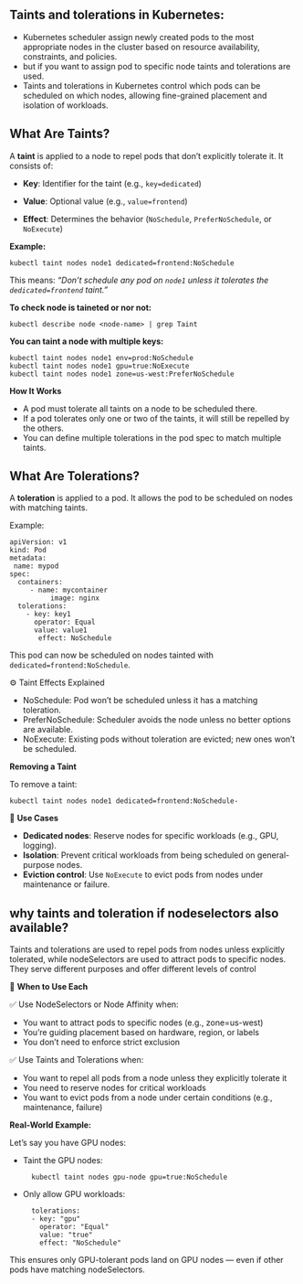 Taints and tolerations in Kubernetes:
----------------------------------------
* Kubernetes scheduler  assign newly created pods to the most appropriate nodes in the cluster based on resource availability, constraints, and policies.
* but if you want to assign pod to specific node taints and tolerations are used.
* Taints and tolerations in Kubernetes control which pods can be scheduled on which nodes,  allowing fine-grained placement and isolation of workloads.


What Are Taints?
----------------

A **taint** is applied to a node to repel pods that don’t explicitly tolerate it. It consists of:

- **Key**:     Identifier for the taint (e.g., `key=dedicated`)
  
- **Value**:   Optional value (e.g., `value=frontend`)
  
- **Effect**:   Determines the behavior (`NoSchedule`, `PreferNoSchedule`, or `NoExecute`)

**Example:**

	kubectl taint nodes node1 dedicated=frontend:NoSchedule

This means: *“Don’t schedule any pod on `node1` unless it tolerates the `dedicated=frontend` taint.”*

**To check node is taineted or nor not:**

	kubectl describe node <node-name> | grep Taint

**You can taint a node with multiple keys:**

	kubectl taint nodes node1 env=prod:NoSchedule
	kubectl taint nodes node1 gpu=true:NoExecute
	kubectl taint nodes node1 zone=us-west:PreferNoSchedule
	
**How It Works**

- A pod must tolerate all taints on a node to be scheduled there.
- If a pod tolerates only one or two of the taints, it will still be repelled by the others.
- You can define multiple tolerations in the pod spec to match multiple taints.
  
What Are Tolerations?
---------------------

A **toleration** is applied to a pod. It allows the pod to be scheduled on nodes with matching taints.

Example:

    apiVersion: v1
	kind: Pod
	metadata:
 	 name: mypod
	spec:
 	  containers:
 		 - name: mycontainer
  			  image: nginx
	  tolerations:
		- key: key1
 		  operator: Equal
  		  value: value1
 		   effect: NoSchedule


This pod can now be scheduled on nodes tainted with `dedicated=frontend:NoSchedule`.

⚙️ Taint Effects Explained

* NoSchedule:      Pod won’t be scheduled unless it has a matching toleration.              
* PreferNoSchedule: Scheduler avoids the node unless no better options are available.     
* NoExecute: Existing pods without toleration are evicted; new ones won’t be scheduled.


**Removing a Taint**

To remove a taint:

	kubectl taint nodes node1 dedicated=frontend:NoSchedule-
 
🧠 **Use Cases**

- **Dedicated nodes**: Reserve nodes for specific workloads (e.g., GPU, logging).
- **Isolation**: Prevent critical workloads from being scheduled on general-purpose nodes.
- **Eviction control**: Use `NoExecute` to evict pods from nodes under maintenance or failure.

why taints and toleration if nodeselectors also available?
----------------------------------------------------------

Taints and tolerations are used to repel pods from nodes unless explicitly tolerated, while nodeSelectors are used to attract pods to specific nodes. They serve different purposes and offer different levels of control

🧠 **When to Use Each**

✅ Use NodeSelectors or Node Affinity when:

- You want to attract pods to specific nodes (e.g., zone=us-west)
- You’re guiding placement based on hardware, region, or labels
- You don’t need to enforce strict exclusion
  
✅ Use Taints and Tolerations when:

- You want to repel all pods from a node unless they explicitly tolerate it
- You need to reserve nodes for critical workloads
- You want to evict pods from a node under certain conditions (e.g., maintenance, failure)

**Real-World Example:**

Let’s say you have GPU nodes:

- Taint the GPU nodes:
  
 		kubectl taint nodes gpu-node gpu=true:NoSchedule
  
- Only allow GPU workloads:

		tolerations:
		- key: "gpu"
 	      operator: "Equal"
          value: "true"
          effect: "NoSchedule"

This ensures only GPU-tolerant pods land on GPU nodes — even if other pods have matching nodeSelectors.


